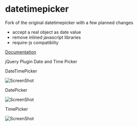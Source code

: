 datetimepicker
==============
Fork of the original datetimepicker with a few planned changes
* accept a real object as date value
* remove inlined javascript libraries 
* require-js compatiblity 

[Documentation][doc]


jQuery Plugin Date and Time Picker

DateTimePicker

![ScreenShot](https://raw2.github.com/xdan/datetimepicker/master/screen/1.png)

DatePicker

![ScreenShot](https://raw2.github.com/xdan/datetimepicker/master/screen/2.png)

TimePicker

![ScreenShot](https://raw2.github.com/xdan/datetimepicker/master/screen/3.png)

[doc]: http://xdsoft.net/jqplugins/datetimepicker/
